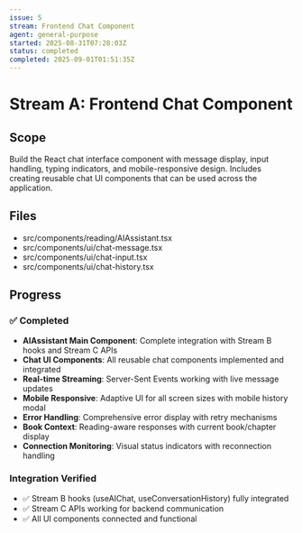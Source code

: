 ```yaml
---
issue: 5
stream: Frontend Chat Component
agent: general-purpose
started: 2025-08-31T07:28:03Z
status: completed
completed: 2025-09-01T01:51:35Z
---
```


# Stream A: Frontend Chat Component

## Scope
Build the React chat interface component with message display, input handling, typing indicators, and mobile-responsive design. Includes creating reusable chat UI components that can be used across the application.

## Files
- src/components/reading/AIAssistant.tsx
- src/components/ui/chat-message.tsx
- src/components/ui/chat-input.tsx
- src/components/ui/chat-history.tsx

## Progress
### ✅ Completed

- **AIAssistant Main Component**: Complete integration with Stream B hooks and Stream C APIs
- **Chat UI Components**: All reusable chat components implemented and integrated
- **Real-time Streaming**: Server-Sent Events working with live message updates
- **Mobile Responsive**: Adaptive UI for all screen sizes with mobile history modal
- **Error Handling**: Comprehensive error display with retry mechanisms
- **Book Context**: Reading-aware responses with current book/chapter display
- **Connection Monitoring**: Visual status indicators with reconnection handling

### Integration Verified
- ✅ Stream B hooks (useAIChat, useConversationHistory) fully integrated
- ✅ Stream C APIs working for backend communication
- ✅ All UI components connected and functional